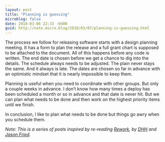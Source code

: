 ```yaml
---
layout: post
title: "Planning is guessing"
microblog: false
date: 2018-03-06 22:33 -0400
guid: http://nate.micro.blog/2018/03/07/planning-is-guessing.html
---
```

The process we follow for releasing software starts with a design planning meeting. It has a form to plan the release and a full grant chart is supposed to be attached to the document. All of this happens before any code is written. The end date is chosen before we get a chance to dig into the details. The schedule always needs to be adjusted. The plain never stays the same. And it always is late. The dates are chosen so far in advance with an optimistic mindset that it is nearly impossible to keep them.

Planning is useful when you need to coordinate with other groups. But only a couple weeks in advance. I don’t know how many times a deploy has been scheduled a month or so in advance and that date is never hit. But we can plan what needs to be done and then work on the highest priority items until we finish.

In conclusion, I like to plan what needs to be done but things go awry when you schedule them.

_Note: This is a series of posts inspired by re-reading [Rework](https://basecamp.com/books/rework), by [DHH](https://twitter.com/dhh) and [Jason Fried](https://twitter.com/jasonfried)._
